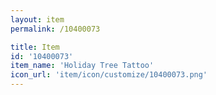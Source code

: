 ```yaml
---
layout: item
permalink: /10400073

title: Item
id: '10400073'
item_name: 'Holiday Tree Tattoo'
icon_url: 'item/icon/customize/10400073.png'
---
```

